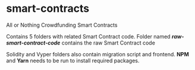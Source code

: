 
# smart-contracts

All or Nothing Crowdfunding Smart Contracts

Contains 5 folders with related Smart Contract code.
Folder named ***raw-smart-contract-code*** contains the raw Smart Contract code

Solidity and Vyper folders also contain migration script and frontend.
**NPM** and **Yarn** needs to be run to install required packages.
